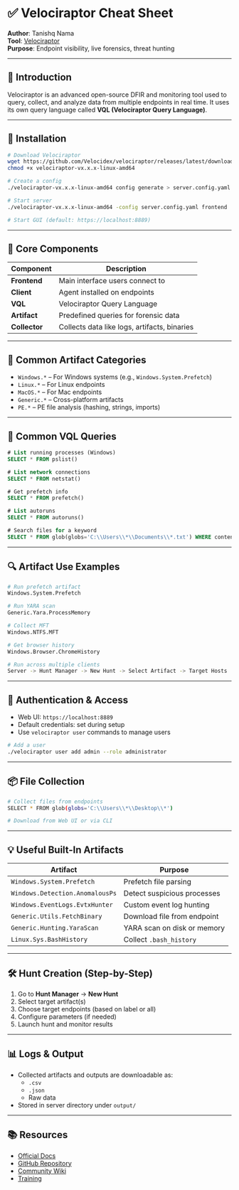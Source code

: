 # ✅ Velociraptor Cheat Sheet
**Author**: Tanishq Nama  
**Tool**: [Velociraptor](https://www.velociraptor.app/)  
**Purpose**: Endpoint visibility, live forensics, threat hunting

---

## 📌 Introduction
Velociraptor is an advanced open-source DFIR and monitoring tool used to query, collect, and analyze data from multiple endpoints in real time. It uses its own query language called **VQL (Velociraptor Query Language)**.

---

## 🚀 Installation

```bash
# Download Velociraptor
wget https://github.com/Velocidex/velociraptor/releases/latest/download/velociraptor-vx.x.x-linux-amd64
chmod +x velociraptor-vx.x.x-linux-amd64

# Create a config
./velociraptor-vx.x.x-linux-amd64 config generate > server.config.yaml

# Start server
./velociraptor-vx.x.x-linux-amd64 -config server.config.yaml frontend

# Start GUI (default: https://localhost:8889)
```

---

## 🧠 Core Components

| Component     | Description                                   |
|---------------|-----------------------------------------------|
| **Frontend**  | Main interface users connect to               |
| **Client**    | Agent installed on endpoints                  |
| **VQL**       | Velociraptor Query Language                   |
| **Artifact**  | Predefined queries for forensic data          |
| **Collector** | Collects data like logs, artifacts, binaries  |

---

## 📂 Common Artifact Categories

- `Windows.*` – For Windows systems (e.g., `Windows.System.Prefetch`)
- `Linux.*` – For Linux endpoints
- `MacOS.*` – For Mac endpoints
- `Generic.*` – Cross-platform artifacts
- `PE.*` – PE file analysis (hashing, strings, imports)

---

## 🧾 Common VQL Queries

```sql
# List running processes (Windows)
SELECT * FROM pslist()

# List network connections
SELECT * FROM netstat()

# Get prefetch info
SELECT * FROM prefetch()

# List autoruns
SELECT * FROM autoruns()

# Search files for a keyword
SELECT * FROM glob(globs='C:\\Users\\*\\Documents\\*.txt') WHERE content =~ 'password'
```

---

## 🔍 Artifact Use Examples

```bash
# Run prefetch artifact
Windows.System.Prefetch

# Run YARA scan
Generic.Yara.ProcessMemory

# Collect MFT
Windows.NTFS.MFT

# Get browser history
Windows.Browser.ChromeHistory

# Run across multiple clients
Server -> Hunt Manager -> New Hunt -> Select Artifact -> Target Hosts
```

---

## 🔐 Authentication & Access

- Web UI: `https://localhost:8889`
- Default credentials: set during setup
- Use `velociraptor user` commands to manage users

```bash
# Add a user
./velociraptor user add admin --role administrator
```

---

## 📦 File Collection

```bash
# Collect files from endpoints
SELECT * FROM glob(globs='C:\\Users\\*\\Desktop\\*')

# Download from Web UI or via CLI
```

---

## 💡 Useful Built-In Artifacts

| Artifact                          | Purpose                            |
|----------------------------------|------------------------------------|
| `Windows.System.Prefetch`        | Prefetch file parsing              |
| `Windows.Detection.AnomalousPs`  | Detect suspicious processes        |
| `Windows.EventLogs.EvtxHunter`   | Custom event log hunting           |
| `Generic.Utils.FetchBinary`      | Download file from endpoint        |
| `Generic.Hunting.YaraScan`       | YARA scan on disk or memory        |
| `Linux.Sys.BashHistory`          | Collect `.bash_history`            |

---

## 🛠️ Hunt Creation (Step-by-Step)

1. Go to **Hunt Manager** → **New Hunt**
2. Select target artifact(s)
3. Choose target endpoints (based on label or all)
4. Configure parameters (if needed)
5. Launch hunt and monitor results

---

## 📊 Logs & Output

- Collected artifacts and outputs are downloadable as:
  - `.csv`
  - `.json`
  - Raw data
- Stored in server directory under `output/`

---

## 📚 Resources

- [Official Docs](https://docs.velociraptor.app/)
- [GitHub Repository](https://github.com/Velocidex/velociraptor)
- [Community Wiki](https://docs.velociraptor.app/docs/learn/tutorials/)
- [Training](https://academy.velociraptor.app/)
